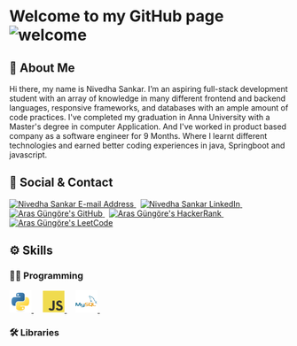 

# Welcome to my GitHub page  <img src="https://raw.githubusercontent.com/Nivedha-sankar/Nivedha-sankar/main/gifs/waving_hand.gif" alt="welcome" width="33" height="33" />



## 👤 About Me

Hi there, my name is Nivedha Sankar. I’m an aspiring full-stack development student with an array of knowledge in many different frontend and backend languages, responsive frameworks, and databases with an ample amount of code practices. I've completed my graduation in Anna University with a Master's degree in computer Application. And I've worked in product based company as a software engineer for 9 Months. Where I learnt different technologies and earned better coding experiences in java, Springboot and javascript.


## 📇 Social & Contact

<div align="left">
  <a href="mailto:nivedhasankar432@gmail.com" target="_blank" rel="noreferrer"> <img alt="Nivedha Sankar E-mail Address" src="https://img.shields.io/badge/E&#8209;mail-D14836?style=for-the-badge&logo=gmail&logoColor=white" /> </a>
  &nbsp;
  <a href="https://www.linkedin.com/in/nivedhasankar" target="_blank" rel="noreferrer"> <img alt="Nivedha Sankar LinkedIn" src="https://img.shields.io/badge/LinkedIn-0077B5?style=for-the-badge&logo=linkedin&logoColor=white" /> </a>
  &nbsp;
  <a href="https://github.com/Nivedha-sankar" target="_blank" rel="noreferrer"> <img alt="Aras Güngöre's GitHub" src="https://img.shields.io/badge/GitHub-100000?style=for-the-badge&logo=github&logoColor=white" /> </a>
  &nbsp;
  <a href="https://www.hackerrank.com/nivedhasankar432" target="_blank" rel="noreferrer"> <img alt="Aras Güngöre's HackerRank" src="https://img.shields.io/badge/HackerRank-2EC866?style=for-the-badge&logo=HackerRank&logoColor=white" /> </a>
  &nbsp;
  <a href="https://leetcode.com/NivedhaSanklar" target="_blank" rel="noreferrer"> <img alt="Aras Güngöre's LeetCode" src="https://img.shields.io/badge/LeetCode-FFA116?style=for-the-badge&logo=LeetCode&logoColor=black" /> </a>
</div>




## ⚙ Skills


### 👨‍💻 Programming

<div align="left">
  <a href="https://www.python.org" target="_blank" rel="noreferrer"> <img src="https://raw.githubusercontent.com/devicons/devicon/master/icons/python/python-original.svg" alt="python" width="40" height="40" /> </a>
  &nbsp; &nbsp;
  <a href="https://developer.mozilla.org/en-US/docs/Web/JavaScript" target="_blank" rel="noreferrer"> <img src="https://raw.githubusercontent.com/devicons/devicon/master/icons/javascript/javascript-original.svg" alt="javascript" width="40" height="40" /> </a>
  &nbsp; &nbsp;
  <a href="https://www.mysql.com" target="_blank" rel="noreferrer"> <img src="https://raw.githubusercontent.com/devicons/devicon/master/icons/mysql/mysql-original-wordmark.svg" alt="mysql" width="40" height="40" /> </a>
  &nbsp; &nbsp;
</div>



### 🛠 Libraries

